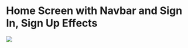 # Home Screen with Navbar and Sign In, Sign Up Effects

![](https://github.com/williamfisher9/home-screen-signup-signin-effects-html-css/blob/master/home-screen-with-signup-signin-effects.gif)

